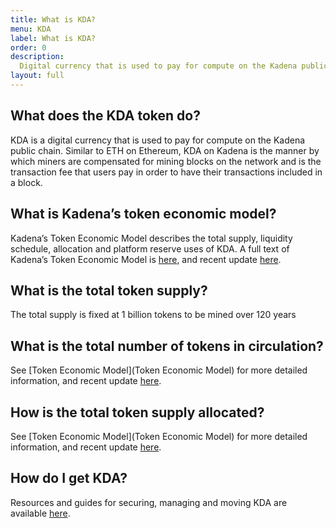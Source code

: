 ```yaml
---
title: What is KDA?
menu: KDA
label: What is KDA?
order: 0
description:
  Digital currency that is used to pay for compute on the Kadena public chain.
layout: full
---
```


## What does the KDA token do?

KDA is a digital currency that is used to pay for compute on the Kadena public
chain. Similar to ETH on Ethereum, KDA on Kadena is the manner by which miners
are compensated for mining blocks on the network and is the transaction fee that
users pay in order to have their transactions included in a block.

## What is Kadena’s token economic model?

Kadena’s Token Economic Model describes the total supply, liquidity schedule,
allocation and platform reserve uses of KDA. A full text of Kadena’s Token
Economic Model is
[here](https://medium.com/kadena-io/the-kadena-token-economic-model-8090d7545eef),
and recent update
[here](https://medium.com/kadena-io/update-to-the-kadena-token-economic-model-21e1ec18f099).

## What is the total token supply?

The total supply is fixed at 1 billion tokens to be mined over 120 years

## What is the total number of tokens in circulation?

See [Token Economic Model](Token Economic Model) for more detailed information,
and recent update
[here](https://medium.com/kadena-io/update-to-the-kadena-token-economic-model-21e1ec18f099).

## How is the total token supply allocated?

See [Token Economic Model](Token Economic Model) for more detailed information,
and recent update
[here](https://medium.com/kadena-io/update-to-the-kadena-token-economic-model-21e1ec18f099).

## How do I get KDA?

Resources and guides for securing, managing and moving KDA are available
[here](https://docs.kadena.io/manage-your-kda/overview).
